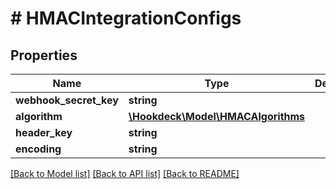 # # HMACIntegrationConfigs

## Properties

Name | Type | Description | Notes
------------ | ------------- | ------------- | -------------
**webhook_secret_key** | **string** |  |
**algorithm** | [**\Hookdeck\Model\HMACAlgorithms**](HMACAlgorithms.md) |  |
**header_key** | **string** |  |
**encoding** | **string** |  |

[[Back to Model list]](../../README.md#models) [[Back to API list]](../../README.md#endpoints) [[Back to README]](../../README.md)
